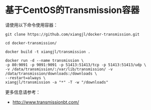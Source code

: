 # 基于CentOS的Transmission容器

请使用以下命令使用容器：

```
git clone https://github.com/xiangjl/docker-transmission.git

cd docker-transmission/

docker build -t xiangjl/transmission .

docker run -d --name transmission \
-p 80:9091 -p 9091:9091 -p 51413:51413/tcp -p 51413:51413/udp \
-v /data/transmission/:/var/lib/transmission/ -v /data/transmission/downloads:/downloads \
--restart=always \
xiangjl/transmission -a "*" -T -w "/downloads"
```

更多信息请参考：

 * http://www.transmissionbt.com/

